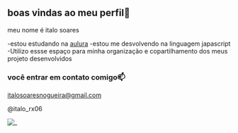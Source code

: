## boas vindas ao meu perfil💙

meu nome é italo soares 

-estou estudando na [aulura](http://www.aulura.com.br)
-estou me desvolvendo na linguagem japascript
-Utilizo essse espaço para minha organização e copartilhamento dos meus projeto desenvolvidos 

### você entrar em contato comigo📫

italosoaresnogueira@gmail.com

@italo_rx06

![_](https://media1.tenor.com/m/3aCImrMYRX4AAAAC/corinthians.gif)


